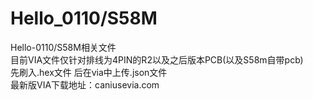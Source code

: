 # Hello_0110/S58M
Hello-0110/S58M相关文件   
目前VIA文件仅针对排线为4PIN的R2以及之后版本PCB(以及S58m自带pcb)   
先刷入.hex文件 后在via中上传.json文件  
最新版VIA下载地址：caniusevia.com
